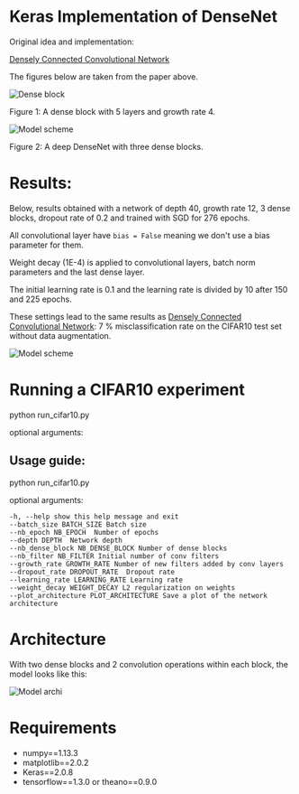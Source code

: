 # Keras Implementation of DenseNet

Original idea and implementation:

[Densely Connected Convolutional Network](http://arxiv.org/abs/1608.06993)

The figures below are taken from the paper above.

![Dense block](./figures/dense_block.jpg)

Figure 1: A dense block with 5 layers and growth rate 4.

![Model scheme](./figures/densenet_scheme.jpg)


Figure 2: A deep DenseNet with three dense blocks. 

# Results:

Below, results obtained with a network of depth 40, growth rate 12, 3 dense blocks, dropout rate of 0.2 and trained with SGD for 276 epochs.

All convolutional layer have `bias = False` meaning we don't use a bias parameter for them.

Weight decay (1E-4) is applied to convolutional layers, batch norm parameters and the last dense layer.

The initial learning rate is 0.1 and the learning rate is divided by 10 after 150 and 225 epochs.

These settings lead to the same results as [Densely Connected Convolutional Network](http://arxiv.org/abs/1608.06993): 7 % misclassification rate on the CIFAR10 test set without data augmentation.

![Model scheme](./figures/cifar10_results.png)

# Running a CIFAR10 experiment

python run_cifar10.py

optional arguments:
## Usage guide:

python run_cifar10.py

optional arguments:

    -h, --help show this help message and exit
    --batch_size BATCH_SIZE Batch size
    --nb_epoch NB_EPOCH  Number of epochs
    --depth DEPTH  Network depth
    --nb_dense_block NB_DENSE_BLOCK Number of dense blocks
    --nb_filter NB_FILTER Initial number of conv filters
    --growth_rate GROWTH_RATE Number of new filters added by conv layers
    --dropout_rate DROPOUT_RATE  Dropout rate
    --learning_rate LEARNING_RATE Learning rate
    --weight_decay WEIGHT_DECAY L2 regularization on weights
    --plot_architecture PLOT_ARCHITECTURE Save a plot of the network architecture


# Architecture

With two dense blocks and 2 convolution operations within each block, the model looks like this:

![Model archi](./figures/densenet_archi.png)


# Requirements

- numpy==1.13.3
- matplotlib==2.0.2
- Keras==2.0.8
- tensorflow==1.3.0 or theano==0.9.0